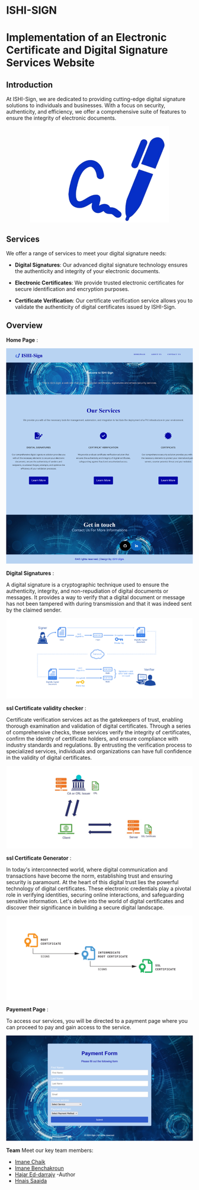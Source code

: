 # ISHI-SIGN
# Implementation of an Electronic Certificate and Digital Signature Services Website
## Introduction
At ISHI-Sign, we are dedicated to providing cutting-edge digital signature solutions to individuals and businesses. With a focus on security, authenticity, and efficiency, we offer a comprehensive suite of features to ensure the integrity of electronic documents.
<p align="center">
  <img width="375" height="258" src="images/logo.png">
</p>

## Services
We offer a range of services to meet your digital signature needs:
- **Digital Signatures**: Our advanced digital signature technology ensures the authenticity and integrity of your electronic documents.
  
- **Electronic Certificates**: We provide trusted electronic certificates for secure identification and encryption purposes.
  
- **Certificate Verification**: Our certificate verification service allows you to validate the authenticity of digital certificates issued by ISHI-Sign.

## Overview

**Home Page** :

![home page](images/page_ishi_sign.png) 

**Digital Signatures** :

 A digital signature is a cryptographic technique used to ensure the authenticity, integrity, and non-repudiation of digital documents or messages. It provides a way to verify that a digital document or message has not been tampered with during transmission and that it was indeed sent by the claimed sender.

![digital signature](images/signature.png) 

**ssl Certificate validity checker** :

Certificate verification services act as the gatekeepers of trust, enabling thorough examination and validation of digital certificates. Through a series of comprehensive checks, these services verify the integrity of certificates, confirm the identity of certificate holders, and ensure compliance with industry standards and regulations. By entrusting the verification process to specialized services, individuals and organizations can have full confidence in the validity of digital certificates. 

![ssl Certificate validity checker](images/cert_validity_checker.png)

**ssl Certificate Generator** :

In today's interconnected world, where digital communication and transactions have become the norm, establishing trust and ensuring security is paramount. At the heart of this digital trust lies the powerful technology of digital certificates. These electronic credentials play a pivotal role in verifying identities, securing online interactions, and safeguarding sensitive information. Let's delve into the world of digital certificates and discover their significance in building a secure digital landscape. 

![certification generator](images/cert_generator.png)

**Payement Page** :

To access our services, you will be directed to a payment page where you can proceed to pay and gain access to the service.

![payement page](images/payement.png)

**Team** 
Meet our key team members:
- [Imane Chaik](https://github.com/rivenos) 
- [Imane Benchakroun](https://github.com/imo-ne) 
- [Hajar Ed-darrajy](https://github.com/haizy1) -Author
- [Hnais Saaida](https://github.com/saaida1)
